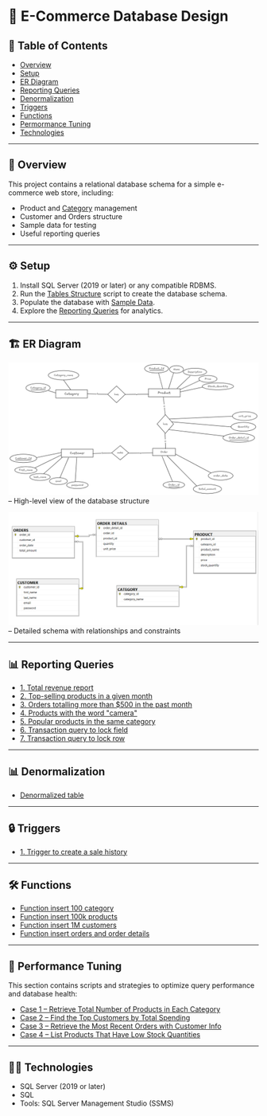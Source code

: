# 🛒 E-Commerce Database Design

## 📑 Table of Contents
- [Overview](#-overview)
- [Setup](#-setup)
- [ER Diagram](#-er-diagram)
- [Reporting Queries](#-reporting-queries)
- [Denormalization](#-Denormalization)
- [Triggers](#-triggers)
- [Functions](#-functions)
- [Permormance Tuning](#-Performance-Tuning)
- [Technologies](#-technologies)

---

## 📌 Overview

This project contains a relational database schema for a simple e-commerce web store, including:

- Product and <u>Category</u> management
- Customer and Orders structure
- Sample data for testing
- Useful reporting queries

---

## ⚙ Setup

1. Install SQL Server (2019 or later) or any compatible RDBMS.
2. Run the [Tables Structure](scripts/schema_scripts/1-tables-structure.md) script to create the database schema.
3. Populate the database with [Sample Data](scripts/schema_scripts/2-sample-data.md).
4. Explore the [Reporting Queries](scripts/reporting_queries) for analytics.
  
---

## 🏗 ER Diagram

![Conceptual Data Model](diagrams/ERD.png) – High-level view of the database structure

![Schema Diagram](diagrams/schema.png) – Detailed schema with relationships and constraints

---

## 📊 Reporting Queries

- [1. Total revenue report](scripts/reporting_queries/1-daily-total-revenue-report.md)
- [2. Top-selling products in a given month](scripts/reporting_queries/2-top-selling-products-monthly-report.md)
- [3. Orders totalling more than $500 in the past month](scripts/reporting_queries/3-customers-with-orders-over-500-last-month.md)
- [4. Products with the word "camera"](scripts/reporting_queries/5-products-contains-word-camera.md)
- [5. Popular products in the same category](scripts/reporting_queries/6-suggest-related-products-same-category-author.md)
- [6. Transaction query to lock field](scripts/reporting_queries/8-transaction-lock-quantity-field.md)
- [7. Transaction query to lock row](scripts/reporting_queries/9-transaction-query-to-lock-row.md)
  
---

## 📊 Denormalization

- [Denormalized table](scripts/reporting_queries/4-denormalization.md)

---

## 🔒 Triggers

- [1. Trigger to create a sale history](scripts/reporting_queries/7-trigger-create-sale-history-on-new-order.md)

---

## 🛠 Functions

- [Function insert 100 category](scripts/schema_scripts/3-function-insert-100-category.md)
- [Function insert 100k products](scripts/schema_scripts/4-function-insert-100k-products.md)
- [Function insert 1M customers](scripts/schema_scripts/5-function-insert-1m-customers.md)
- [Function insert orders and order details](scripts/schema_scripts/6-function-insert-orders-and-order-details.md)
  
---

## 🚀 Performance Tuning

This section contains scripts and strategies to optimize query performance and database health:

- [Case 1 – Retrieve Total Number of Products in Each Category](performance_tuning/docs/case-1-total-products-per-category.md)
- [Case 2 – Find the Top Customers by Total Spending](performance_tuning/docs/case-2-top-spending-customers.md)
- [Case 3 – Retrieve the Most Recent Orders with Customer Info](performance_tuning/docs/case-3-Most-Recent-Orders.md)
- [Case 4 – List Products That Have Low Stock Quantities](performance_tuning/docs/case-4-Low-Stock-Quantities.md)

---

## 👨‍💻 Technologies

- SQL Server (2019 or later)
- SQL
- Tools: SQL Server Management Studio (SSMS)
